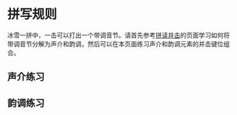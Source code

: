<script setup>
import Practice from '../components/Practice.vue'

const shengjie = `
d	F
i	D
sh	S
ji	A
zh	G
xi	R
u	E
b	W
z	Q
f	T
gu	V
m	C
li	X
h	Z
l	B
qi	DF
ü	SD
g	SF
t	AF
hu	ER
zhu	WE
r	WR
ch	QR
du	CV
di	XC
k	XV
#	ZV
n	DG
bi	SG
shu	AG
zu	EF
ti	WF
mi	QF
chu	DV
qü	SV
s	AV
ni	CF
c	XF
tu	ZF
xü	DR
jü	SR
su	AR
p	EG
lu	WG
ru	QG
ku	CG
pi	XG
cu	ZG
lü	AS
nu	SE
nü	XD
`.trim().split('\n').map(x => x.split('\t')).map(([front, back]) => ({ front, back }));;

const yundiao = `
ˋ	J
ē	K
ˇ	L
ˉ	;
è	H
ˊ	U
ēng	I
àn	O
é	P
éng	Y
ě	M
ēn	,
èi	.
án	/
ā	N
èng	JK
ào	KL
én	JL
ài	J;
ān	UI
à	IO
àng	UO
ǒu	UP
ǎn	M,
āng	,.
òu	M.
ǎo	M/
èn	HK
ái	HL
ěng	H;
áng	JI
ǎng	JO
ěn	JP
ǎ	MK
óu	ML
éi	M;
ěi	J,
āo	J.
ōu	J/
ēi	UK
á	UL
áo	U;
ǎi	HI
āi	HO
`.trim().split('\n').map(x => x.split('\t')).map(([front, back]) => ({ front, back }));;
</script>

# 拼写规则

冰雪一拼中，一击可以打出一个带调音节。请首先参考[拼读并击](https://github.com/zhanghaozhecn/rime-pindu-chord-type)的页面学习如何将带调音节分解为声介和韵调，然后可以在本页面练习声介和韵调元素的并击键位组合。

## 声介练习

<Practice :data="shengjie" name="pdbj-shengjie" :combo="true" />

## 韵调练习

<Practice :data="yundiao" name="pdbj-yundiao" :combo="true" />
